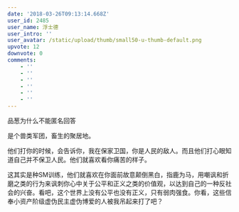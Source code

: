 ```yaml
---
date: '2018-03-26T09:13:14.668Z'
user_id: 2485
user_name: 浮士德
user_intro: ''
user_avatar: /static/upload/thumb/small50-u-thumb-default.png
upvote: 12
downvote: 0
comments:
    - ''
    - ''
    - ''
    - ''
    - ''
    - ''
---
```


品葱为什么不能匿名回答

  

是个兽类军团，畜生的聚居地。

  

他们打你的时候，会告诉你，我在保家卫国，你是人民的敌人。而且他们打心眼知道自己并不保卫人民。他们就喜欢看你痛苦的样子。

  

这其实是种SM训练，他们就喜欢在你面前故意颠倒黑白，指鹿为马，用嘲讽和折磨之类的行为来讽刺你心中关于公平和正义之类的价值观，以达到自己的一种反社会的兴奋。看吧，这个世界上没有公平也没有正义，只有弱肉强食。你看，这些信奉小资产阶级虚伪民主虚伪博爱的人被我吊起来打了吧？
